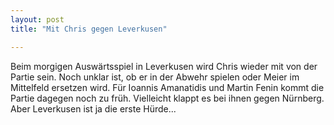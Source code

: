 ```yaml
---
layout: post
title: "Mit Chris gegen Leverkusen"

---
```


Beim morgigen Auswärtsspiel in Leverkusen wird Chris wieder mit von der Partie sein. Noch unklar ist, ob er in der Abwehr spielen oder Meier im Mittelfeld ersetzen wird. Für Ioannis Amanatidis und Martin Fenin kommt die Partie dagegen noch zu früh. Vielleicht klappt es bei ihnen gegen Nürnberg. Aber Leverkusen ist ja die erste Hürde...


